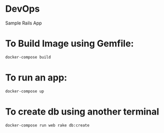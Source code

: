 # DevOps 

Sample Rails App 

# To Build Image using Gemfile:
```sh
docker-compose build 
```

# To run an app:
```sh
docker-compose up
```

# To create db using another terminal

```sh
docker-compose run web rake db:create
```
